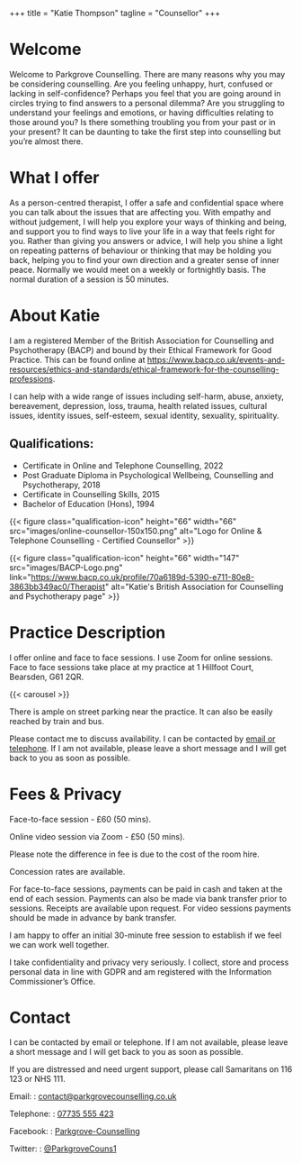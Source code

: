+++
title = "Katie Thompson"
tagline = "Counsellor"
+++

# Welcome

Welcome to Parkgrove Counselling. There are many reasons why you may be considering counselling. Are you feeling unhappy, hurt, confused or lacking in self-confidence? Perhaps you feel that you are going around in circles trying to find answers to a personal dilemma? Are you struggling to understand your feelings and emotions, or having difficulties relating to those around you? Is there something troubling you from your past or in your present? It can be daunting to take the first step into counselling but you’re almost there.

# What I offer

As a person-centred therapist, I offer a safe and confidential space where you can talk about the issues that are affecting you. With empathy and without judgement, I will help you explore your ways of thinking and being, and support you to find ways to live your life in a way that feels right for you. Rather than giving you answers or advice, I will help you shine a light on repeating patterns of behaviour or thinking that may be holding you back, helping you to find your own direction and a greater sense of inner peace. Normally we would meet on a weekly or fortnightly basis. The normal duration of a session is 50 minutes.

# About Katie

I am a registered Member of the British Association for Counselling and Psychotherapy (BACP) and bound by their Ethical Framework for Good Practice. This can be found online at https://www.bacp.co.uk/events-and-resources/ethics-and-standards/ethical-framework-for-the-counselling-professions.

I can help with a wide range of issues including self-harm, abuse, anxiety, bereavement, depression, loss, trauma, health related issues, cultural issues, identity issues, self-esteem, sexual identity, sexuality, spirituality.

## Qualifications:
- Certificate in Online and Telephone Counselling, 2022
- Post Graduate Diploma in Psychological Wellbeing, Counselling and Psychotherapy, 2018
- Certificate in Counselling Skills, 2015
- Bachelor of Education (Hons), 1994

{{< figure class="qualification-icon" height="66" width="66" src="images/online-counsellor-150x150.png" alt="Logo for Online & Telephone Counselling - Certified Counsellor" >}}

{{< figure class="qualification-icon" height="66" width="147" src="images/BACP-Logo.png" link="https://www.bacp.co.uk/profile/70a6189d-5390-e711-80e8-3863bb349ac0/Therapist" alt="Katie's British Association for Counselling and Psychotherapy page" >}}

# Practice Description

I offer online and face to face sessions. I use Zoom for online sessions. Face to face sessions take place at my practice at 1 Hillfoot Court, Bearsden, G61 2QR.

{{< carousel >}}

There is ample on street parking near the practice. It can also be easily reached by train and bus.

Please contact me to discuss availability. I can be contacted by [email or telephone](https://www.parkgrovecounselling.co.uk/#contact). If I am not available, please leave a short message and I will get back to you as soon as possible.

# Fees & Privacy
Face-to-face session - £60 (50 mins).

Online video session via Zoom - £50 (50 mins).

Please note the difference in fee is due to the cost of the room hire.

Concession rates are available.

For face-to-face sessions, payments can be paid in cash and taken at the end of each session. Payments can also be made via bank transfer prior to sessions. Receipts are available upon request.
For video sessions payments should be made in advance by bank transfer.

I am happy to offer an initial 30-minute free session to establish if we feel we can work well together.

I take confidentiality and privacy very seriously. I collect, store and process personal data in line with GDPR and am registered with the Information Commissioner’s Office.

# Contact

I can be contacted by email or telephone. If I am not available, please leave a short message and I will get back to you as soon as possible.

If you are distressed and need urgent support, please call Samaritans on 116 123 or NHS 111.

Email:
: contact@parkgrovecounselling.co.uk

Telephone:
: [07735 555 423](tel:07735-555-423)

Facebook:
: [Parkgrove-Counselling](https://www.facebook.com/pg/Parkgrove-Counselling-103327447780908/services)

Twitter:
: [@ParkgroveCouns1](https://twitter.com/ParkgroveCouns1)
